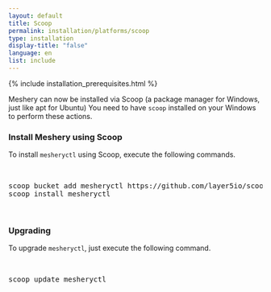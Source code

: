 ```yaml
--- 
layout: default
title: Scoop
permalink: installation/platforms/scoop
type: installation
display-title: "false"
language: en
list: include
---
```


{% include installation_prerequisites.html %}

Meshery can now be installed via Scoop (a package manager for Windows, just like apt for Ubuntu) You need to have `scoop` installed on your Windows to perform these actions.

### Install Meshery using Scoop
To install `mesheryctl` using Scoop, execute the following commands.
<pre class="codeblock-pre"><div class="codeblock">
<div class="clipboardjs">
scoop bucket add mesheryctl https://github.com/layer5io/scoop-bucket.git
scoop install mesheryctl

</div></div>
</pre>

### Upgrading
To upgrade `mesheryctl`, just execute the following command.
<pre class="codeblock-pre"><div class="codeblock">
<div class="clipboardjs">
scoop update mesheryctl

</div></div>
</pre>
